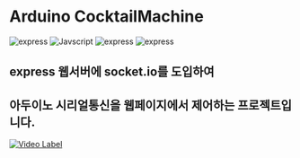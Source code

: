 # Arduino CocktailMachine

<img alt="express" src ="https://img.shields.io/badge/-Arduino-00979D?style=for-the-badge&logo=Arduino&logoColor=white"/> 
<img alt="Javscript" src ="https://img.shields.io/badge/express.js-%23404d59.svg?style=for-the-badge&logo=express&logoColor=%2361DAFB"/> 
<img alt="express" src ="https://img.shields.io/badge/javascript-%23323330.svg?style=for-the-badge&logo=javascript&logoColor=%23F7DF1E"/> 
<img alt="express" src ="https://img.shields.io/badge/Socket.io-black?style=for-the-badge&logo=socket.io&badgeColor=010101"/> 


## express 웹서버에 socket.io를 도입하여 
## 아두이노 시리얼통신을 웹페이지에서 제어하는 프로젝트입니다.

[![Video Label](http://img.youtube.com/vi/YM8ZNh3JZYg/0.jpg)](https://youtu.be/YM8ZNh3JZYg)






